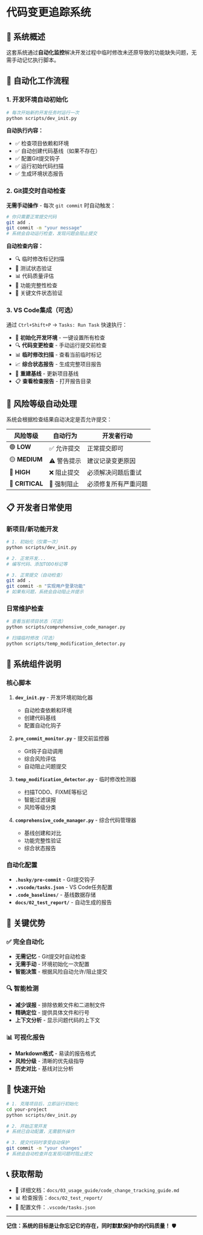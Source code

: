 # 代码变更追踪系统

## 🎯 系统概述

这套系统通过**自动化监控**解决开发过程中临时修改未还原导致的功能缺失问题，无需手动记忆执行脚本。

## 🔄 自动化工作流程

### 1. 开发环境自动初始化

```bash
# 每次开始新的开发任务时运行一次
python scripts/dev_init.py
```

**自动执行内容：**

- ✅ 检查项目依赖和环境
- ✅ 自动创建代码基线（如果不存在）
- ✅ 配置Git提交钩子
- ✅ 运行初始代码扫描
- ✅ 生成环境状态报告

### 2. Git提交时自动检查

**无需手动操作** - 每次 `git commit` 时自动触发：

```bash
# 你只需要正常提交代码
git add .
git commit -m "your message"
# 系统会自动运行检查，发现问题会阻止提交
```

**自动检查内容：**

- 🔍 临时修改标记扫描
- 🧪 测试状态验证
- 📊 代码质量评估
- 🎯 功能完整性检查
- 📁 关键文件状态验证

### 3. VS Code集成（可选）

通过 `Ctrl+Shift+P` → `Tasks: Run Task` 快速执行：

- 🚀 **初始化开发环境** - 一键设置所有检查
- 🔍 **代码变更检查** - 手动运行提交前检查
- 📊 **临时修改扫描** - 查看当前临时标记
- 📈 **综合状态报告** - 生成完整项目报告
- 🔄 **重建基线** - 更新项目基线
- 📋 **查看检查报告** - 打开报告目录

## 🚦 风险等级自动处理

系统会根据检查结果自动决定是否允许提交：

| 风险等级        | 自动行为    | 开发者行动           |
| --------------- | ----------- | -------------------- |
| 🟢 **LOW**      | ✅ 允许提交 | 正常提交即可         |
| 🟡 **MEDIUM**   | ⚠️ 警告提示 | 建议记录变更原因     |
| 🔴 **HIGH**     | ❌ 阻止提交 | 必须解决问题后重试   |
| 🚨 **CRITICAL** | 🛑 强制阻止 | 必须修复所有严重问题 |

## 📋 开发者日常使用

### 新项目/新功能开发

```bash
# 1. 初始化（仅需一次）
python scripts/dev_init.py

# 2. 正常开发...
# 编写代码、添加TODO标记等

# 3. 正常提交（自动检查）
git add .
git commit -m "实现用户登录功能"
# 如果有问题，系统会自动阻止并提示
```

### 日常维护检查

```bash
# 查看当前项目状态（可选）
python scripts/comprehensive_code_manager.py

# 扫描临时修改（可选）
python scripts/temp_modification_detector.py
```

## 🔧 系统组件说明

### 核心脚本

1. **`dev_init.py`** - 开发环境初始化器

   - 自动检查依赖和环境
   - 创建代码基线
   - 配置自动化钩子

2. **`pre_commit_monitor.py`** - 提交前监控器

   - Git钩子自动调用
   - 综合风险评估
   - 自动阻止问题提交

3. **`temp_modification_detector.py`** - 临时修改检测器

   - 扫描TODO、FIXME等标记
   - 智能过滤误报
   - 风险等级分类

4. **`comprehensive_code_manager.py`** - 综合代码管理器
   - 基线创建和对比
   - 功能完整性验证
   - 综合状态报告

### 自动化配置

- **`.husky/pre-commit`** - Git提交钩子
- **`.vscode/tasks.json`** - VS Code任务配置
- **`.code_baselines/`** - 基线数据存储
- **`docs/02_test_report/`** - 自动生成的报告

## 🎯 关键优势

### ✅ 完全自动化

- **无需记忆** - Git提交时自动检查
- **无需手动** - 环境初始化一次配置
- **智能决策** - 根据风险自动允许/阻止提交

### 🔍 智能检测

- **减少误报** - 排除依赖文件和二进制文件
- **精确定位** - 提供具体文件和行号
- **上下文分析** - 显示问题代码的上下文

### 📊 可视化报告

- **Markdown格式** - 易读的报告格式
- **风险分级** - 清晰的优先级指导
- **历史对比** - 基线对比分析

## 🚀 快速开始

```bash
# 1. 克隆项目后，立即运行初始化
cd your-project
python scripts/dev_init.py

# 2. 开始正常开发
# 系统已自动配置，无需额外操作

# 3. 提交代码时享受自动保护
git commit -m "your changes"
# 系统会自动检查并在发现问题时阻止提交
```

## 📞 获取帮助

- 📖 详细文档：`docs/03_usage_guide/code_change_tracking_guide.md`
- 📊 检查报告：`docs/02_test_report/`
- 🔧 配置文件：`.vscode/tasks.json`

---

**记住：系统的目标是让你忘记它的存在，同时默默保护你的代码质量！** 🛡️
